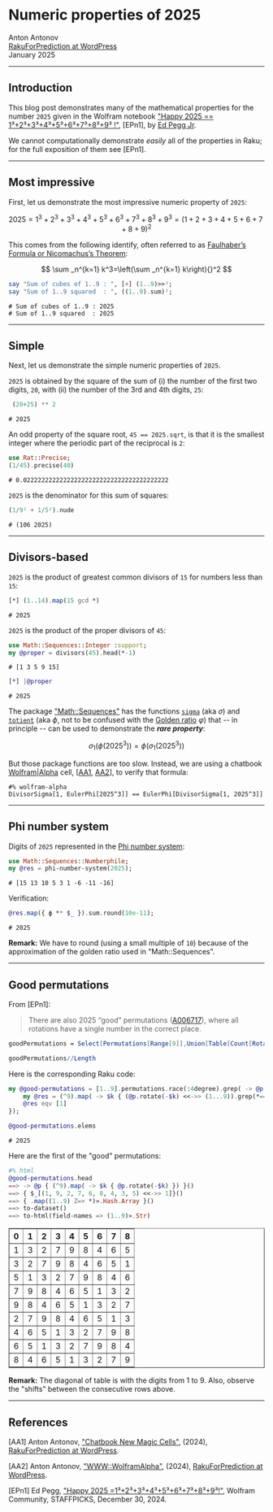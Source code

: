 # Numeric properties of 2025

Anton Antonov  
[RakuForPrediction at WordPress](https://rakuforprediction.wordpress.com)   
January 2025   



-----

## Introduction


This blog post demonstrates many of the mathematical properties for the number `2025` given in the Wolfram notebook ["Happy 2025 == 1³+2³+3³+4³+5³+6³+7³+8³+9³ !"](https://community.wolfram.com/groups/-/m/t/3347182), [EPn1], ​by [Ed Pegg Jr](https://en.wikipedia.org/wiki/Ed_Pegg_Jr.).

We cannot computationally demonstrate _easily_ all of the properties in Raku; for the full exposition of them see [EPn1].



----

## Most impressive


First, let us demonstrate the most impressive numeric property of `2025`:

$$
2025 = 1^3 + 2^3 + 3^3 + 4^3 + 5^3 + 6^3 + 7^3 + 8^3 + 9^3 = (1 + 2 + 3 + 4 + 5 + 6 + 7 + 8 + 9)^2
$$


This comes from the following identify, often referred to as [Faulhaber’s Formula or Nicomachus’s Theorem](https://mathworld.wolfram.com/FaulhabersFormula.html):

$$
\sum _n^{k=1} k^3=\left(\sum _n^{k=1} k\right){}^2
$$

```raku
say "Sum of cubes of 1..9 : ", [+] (1..9)>>³;
say "Sum of 1..9 squared  : ", ((1..9).sum)²;
```
```
# Sum of cubes of 1..9 : 2025
# Sum of 1..9 squared  : 2025
```

-----

## Simple


Next, let us demonstrate the simple numeric properties of `2025`.


`2025` is obtained by the square of the sum of (i) the number of the first two digits, `20`, with (ii) the number of the 3rd and 4th digits, `25`:

```raku
 (20+25) ** 2
```
```
# 2025
```

An odd property of the square root, `45 == 2025.sqrt`, is that it is the smallest integer where the periodic part of the reciprocal is `2`:

```raku
use Rat::Precise;
(1/45).precise(40)
```
```
# 0.0222222222222222222222222222222222222222
```

`2025` is the denominator for this sum of squares:

```raku
(1/9² + 1/5²).nude
```
```
# (106 2025)
```

-----

## Divisors-based


`2025` is the product of greatest common divisors of `15` for numbers less than `15`:

```raku
[*] (1..14).map(15 gcd *)
```
```
# 2025
```

`2025` is the product of the proper divisors of `45`:

```raku
use Math::Sequences::Integer :support;
my @proper = divisors(45).head(*-1)
```
```
# [1 3 5 9 15]
```

```raku
[*] |@proper
```
```
# 2025
```

The package ["Math::Sequences"](https://raku.land/zef:raku-community-modules/Math::Sequences) has the functions [`sigma`](https://en.wikipedia.org/wiki/Divisor_function) (aka $\sigma$) and [`totient`](https://en.wikipedia.org/wiki/Euler%27s_totient_function) (aka $\phi$, not to be confused with the [Golden ratio](https://en.wikipedia.org/wiki/Golden_ratio) $\varphi$) that -- in principle -- can be used to demonstrate the ***rare property***:

$$
\sigma_1(\phi(2025^3)) = \phi(\sigma_1(2025^3))
$$

But those package functions are too slow. Instead, we are using a chatbook [Wolfram|Alpha](https://www.wolframalpha.com) cell, 
[[AA1](https://rakuforprediction.wordpress.com/2024/05/18/chatbook-new-magic-cells/),
 [AA2](https://rakuforprediction.wordpress.com/2024/05/06/wwwwolframalpha/)],
to verify that formula:

```raku, eval=FALSE
#% wolfram-alpha
DivisorSigma[1, EulerPhi[2025^3]] == EulerPhi[DivisorSigma[1, 2025^3]] 
```

----

## Phi number system


Digits of `2025` represented in the [Phi number system](https://mathworld.wolfram.com/PhiNumberSystem.html):

```raku
use Math::Sequences::Numberphile;
my @res = phi-number-system(2025);
```
```
# [15 13 10 5 3 1 -6 -11 -16]
```

Verification:

```raku
@res.map({ ϕ ** $_ }).sum.round(10e-11);
```
```
# 2025
```

**Remark:** We have to round (using a small multiple of `10`) because of the approximation of the golden ratio used in "Math::Sequences".


----

## Good permutations


From [EPn1]:

> There are also 2025 “good” permutations ([A006717](https://oeis.org/A006717)), where all rotations have a single number in the correct place.

```mathematica
goodPermutations = Select[Permutations[Range[9]],Union[Table[Count[RotateRight[#,k]-Range[9],0],{k,0,8}]]=={1}&]; 

goodPermutations//Length
```


Here is the corresponding Raku code:

```raku
my @good-permutations = [1..9].permutations.race(:4degree).grep( -> @p {
    my @res = (^9).map( -> $k { (@p.rotate(-$k) <<->> (1...9)).grep(*==0).elems }).unique.sort;
    @res eqv [1]    
});

@good-permutations.elems
```
```
# 2025
```

Here are the first of the "good" permutations:

```raku
#% html
@good-permutations.head
==> -> @p { (^9).map( -> $k { @p.rotate(-$k) }) }()
==> { $_[(1, 9, 2, 7, 6, 8, 4, 3, 5) <<->> 1]}()
==> { .map((1..9) Z=> *)».Hash.Array }()
==> to-dataset()
==> to-html(field-names => (1..9)».Str)
```

<table border="1"><thead><tr><th>0</th><th>1</th><th>2</th><th>3</th><th>4</th><th>5</th><th>6</th><th>7</th><th>8</th></tr></thead><tbody><tr><td>1</td><td>3</td><td>2</td><td>7</td><td>9</td><td>8</td><td>4</td><td>6</td><td>5</td></tr><tr><td>3</td><td>2</td><td>7</td><td>9</td><td>8</td><td>4</td><td>6</td><td>5</td><td>1</td></tr><tr><td>5</td><td>1</td><td>3</td><td>2</td><td>7</td><td>9</td><td>8</td><td>4</td><td>6</td></tr><tr><td>7</td><td>9</td><td>8</td><td>4</td><td>6</td><td>5</td><td>1</td><td>3</td><td>2</td></tr><tr><td>9</td><td>8</td><td>4</td><td>6</td><td>5</td><td>1</td><td>3</td><td>2</td><td>7</td></tr><tr><td>2</td><td>7</td><td>9</td><td>8</td><td>4</td><td>6</td><td>5</td><td>1</td><td>3</td></tr><tr><td>4</td><td>6</td><td>5</td><td>1</td><td>3</td><td>2</td><td>7</td><td>9</td><td>8</td></tr><tr><td>6</td><td>5</td><td>1</td><td>3</td><td>2</td><td>7</td><td>9</td><td>8</td><td>4</td></tr><tr><td>8</td><td>4</td><td>6</td><td>5</td><td>1</td><td>3</td><td>2</td><td>7</td><td>9</td></tr></tbody></table>

**Remark:** The diagonal of table is with the digits from 1 to 9. Also, observe the "shifts" between the consecutive rows above.


-----

## References

[AA1] Anton Antonov, ["Chatbook New Magic Cells"](https://rakuforprediction.wordpress.com/2024/05/18/chatbook-new-magic-cells/), (2024), [RakuForPrediction at WordPress](https://rakuforprediction.wordpress.com).

[AA2] Anton Antonov, ["WWW::WolframAlpha"](https://rakuforprediction.wordpress.com/2024/05/06/wwwwolframalpha/), (2024), [RakuForPrediction at WordPress](https://rakuforprediction.wordpress.com).

[EPn1] Ed Pegg, ["Happy 2025 =1³+2³+3³+4³+5³+6³+7³+8³+9³!"](https://community.wolfram.com/groups/-/m/t/3347182), ​Wolfram Community, STAFFPICKS, December 30, 2024​.

